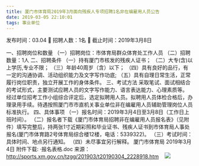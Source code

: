```yaml
---
title: 厦门市体育局2019年3月面向残疾人专项招聘1名非在编雇用人员公告
date: 2019-03-05 22:10:01
tags: 事业单位
---
```

发布时间：03.04   🌟   招聘人数：1名   🌈   截止时间：2019年3月8日
<!-- more -->

一、招聘岗位和数量
（一）招聘岗位：市体育局群众体育处工作人员
（二）招聘数量：1人
二、招聘条件
（一）持有厦门市核发的残疾人证书；
（二）大专(含)以上学历,专业不限；
（三）年龄40周岁（含）以下；
（四）具有良好的品行，有一定的沟通协调、活动组织能力及文字写作功底;
（五）具有自理日常生活，正常履行岗位职责，独立开展工作的身体条件。
三、考试方法
采取笔试、面试相结合的考试形式，主要测试应聘人员的文字写作能力、语言表达能力、心理素质等。
经过单位招考工作小组综合评定后，选定拟聘用人员。拟聘用人员体检合格后，办理录用手续。待遇按照厦门市市直机关事业单位非在编雇用人员辅助管理岗位人员标准执行。
四、具体事项
（一）报名时间：2019年3月4日至3月8日（工作日上班时间）。
（二）报名者下载《厦门市体育局招聘非在编雇用人员报名表》（见附件）填写完整后，持两张1寸近期彩照和毕业证书、残疾人证书到市体育局人事处报名(厦门市体育路2号体育局综合楼12楼，电话：5339322)。
（三）考试时间：具体时间、地点另行通知。
（四）未尽事宜另行解释。
厦门市体育局
2019年3月4日
附件下载:
·报名表格.doc
来源：
http://sports.xm.gov.cn/tzgg/201903/t20190304_2228918.htm
 
 ![](https://cdn.weiweiblog.cn/20181015134814.png)